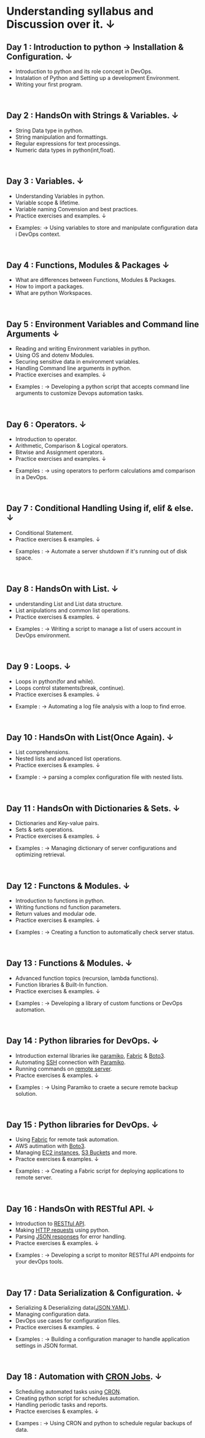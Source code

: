# Understanding syllabus and Discussion over it. &darr;

## Day 1 : Introduction to python  &rarr; Installation & Configuration. &darr;
 * Introduction to python and its role concept in DevOps.
 * Instalation of Python and Setting up a development Environment.
 * Writing your first program.

<br>

## Day 2 : HandsOn with Strings & Variables. &darr;
 * String Data type in python.
 * String manipulation and formattings.
 * Regular expressions for text processings.
 * Numeric data types in python(int,float).

<br>

## Day 3 : Variables. &darr;
 * Understanding Variables in python.
 * Variable scope & lifetime.
 * Variable naming Convension and best practices.
 *  Practice exercises and examples. &darr;
  - Examples: &rarr; Using variables to store and manipulate configuration data i DevOps context.
 

<br>


## Day 4 : Functions, Modules & Packages &darr;
 * What are differences between Functions, Modules & Packages.
 * How to import a packages.
 * What are python Workspaces.


<br>

## Day 5 : Environment Variables and Command line Arguments &darr;
 * Reading and writing Environment variables in python.
 * Using OS and dotenv Modules.
 * Securing sensitive data in environment variables.
 * Handling Command line arguments in python.
 * Practice exercises and examples. &darr;
  - Examples : &rarr; Developing a python script that accepts command line arguments to customize Devops automation tasks.


<br>

## Day 6 : Operators. &darr;
 * Introduction to operator.
 * Arithmetic, Comparison & Logical operators.
 * Bitwise and Assignment operators.
 * Practice exercises and examples. &darr;
  - Examples : &rarr; using operators to perform calculations amd comparison in a DevOps.


<br>


## Day 7 : Conditional Handling Using if, elif & else. &darr;
 * Conditional Statement.
 * Practice exercises & examples. &darr;
  - Examples : &rarr; Automate a server shutdown if it's running out of disk space.


<br>


## Day 8 : HandsOn with List. &darr;
 * understanding List and List data structure.
 * List anipulations and common list operations.
 * Practice exercises & examples. &darr;
  - Examples : &rarr; Writing a script to manage a list of users account in DevOps environment.


<br>


## Day 9 : Loops. &darr;
 * Loops in python(for and while).
 * Loops control statements(break, continue).
 * Practice exercises & examples. &darr;
  - Example : &rarr; Automating a log file analysis with a loop to find erroe.

<br>


## Day 10 : HandsOn with List(Once Again). &darr;
 * List comprehensions.
 * Nested lists and advanced list operations.
 * Practice exercises & examples. &darr;
  - Example : &rarr; parsing a complex configuration file with nested lists.


<br>

## Day 11 : HandsOn with Dictionaries & Sets. &darr;
 * Dictionaries and Key-value pairs.
 * Sets & sets operations.
 * Practice exercises & examples. &darr;
  - Examples : &rarr; Managing dictionary of server configurations and optimizing retrieval.

<br>

## Day 12 : Functons & Modules. &darr;
 * Introduction to functions in python.
 * Writing functions nd function parameters.
 * Return values and modular ode.
 * Practice exercises & examples. &darr;
  - Examples : &rarr; Creating a function to automatically check server status.


<br>


## Day 13 : Functions & Modules. &darr;
 * Advanced function topics (recursion, lambda functions).
 * Function libraries & Built-In function.
 * Practice exercises & examples. &darr;
  - Examples : &rarr; Developing a library of custom functions or DevOps automation.


<br>


## Day 14 : Python libraries for DevOps. &darr;
 * Introduction external libraries ike [paramiko](https://www.paramiko.org/), [Fabric](https://www.fabfile.org/) & [Boto3](https://boto3.amazonaws.com/v1/documentation/api/latest/index.html).
 * Automating [SSH](https://www.cloudflare.com/learning/access-management/what-is-ssh/) connection with [Paramiko](https://www.paramiko.org/).
 * Running commands on [remote server](https://www.g2.com/glossary/remote-server-definition).
 * Practce exercises & examples. &darr;
  - Examples : &rarr; Using Paramiko to craete a secure remote backup solution.

<br>

## Day 15 : Python libraries for DevOps. &darr;
 * Using [Fabric](https://www.fabfile.org/) for remote task automation.
 * AWS autimation with [Boto3](https://boto3.amazonaws.com/v1/documentation/api/latest/index.html).
 * Managing [EC2 instances](https://www.w3schools.com/aws/aws_cloudessentials_ec2instancetypes.php), [S3 Buckets](https://www.w3schools.com/whatis/whatis_aws_s3.asp) and more.
 * Practce exercises & examples. &darr;
  - Examples : &rarr; Creating a Fabric script for deploying applications to remote server.


<br>


## Day 16 : HandsOn with RESTful API. &darr;
 * Introduction to [RESTful API](https://aws.amazon.com/what-is/restful-api/#:~:text=RESTful%20API%20is%20an%20interface,applications%20to%20perform%20various%20tasks.).
 * Making [HTTP requests](https://developer.mozilla.org/en-US/docs/Web/HTTP/Methods) using python.
 * Parsing [JSON responses](https://developer.mozilla.org/en-US/docs/Web/API/Response/json) for error handling.
 * Practce exercises & examples. &darr;
  - Examples : &rarr; Developing a script to monitor RESTful API endpoints for your devOps tools.


<br>

## Day 17 : Data Serialization & Configuration. &darr;
 * Serializing & Deserializing data([JSON](https://www.w3schools.com/js/js_json_intro.asp),[YAML](https://www.cloudbees.com/blog/yaml-tutorial-everything-you-need-get-started)).
 * Managing configuration data.
 * DevOps use cases for configuration files.
 * Practice exercises & examples. &darr;
  - Examples : &rarr; Building a configuration manager to handle application settings in JSON format.


<br>


## Day 18 : Automation with [CRON Jobs](https://kubernetes.io/docs/concepts/workloads/controllers/cron-jobs/#:~:text=A%20CronJob%20starts%20one%2Dtime%20Jobs%20on%20a%20repeating%20schedule.&text=A%20CronJob%20creates%20Jobs%20on,file%20on%20a%20Unix%20system.). &darr;
 * Scheduling automated tasks using [CRON](https://cronitor.io/guides/python-cron-jobs).
 * Creating python script for schedules automation.
 * Handling periodic tasks and reports.
 * Practce exercises & examples. &darr;
  - Exampes : &rarr; Using CRON and python to schedule regular backups of data.


